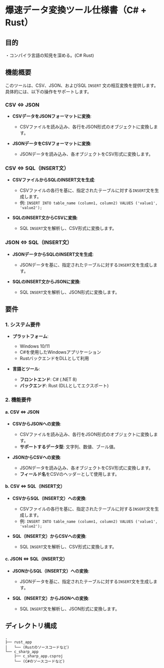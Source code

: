 
# 爆速データ変換ツール仕様書（C# + Rust）

## 目的
・コンパイラ言語の知見を深める。(C# Rust)

## 機能概要

このツールは、CSV、JSON、およびSQL `INSERT` 文の相互変換を提供します。具体的には、以下の操作をサポートします。
### CSV ⇔ JSON

- **CSVデータをJSONフォーマットに変換**:
  - CSVファイルを読み込み、各行をJSON形式のオブジェクトに変換します。

- **JSONデータをCSVフォーマットに変換**:
  - JSONデータを読み込み、各オブジェクトをCSV形式に変換します。

### CSV ⇔ SQL（INSERT文）

- **CSVファイルからSQLのINSERT文を生成**:
  - CSVファイルの各行を基に、指定されたテーブルに対する`INSERT`文を生成します。
  - 例: `INSERT INTO table_name (column1, column2) VALUES ('value1', 'value2');`

- **SQLのINSERT文からCSVに変換**:
  - SQL `INSERT`文を解析し、CSV形式に変換します。

### JSON ⇔ SQL（INSERT文）

- **JSONデータからSQLのINSERT文を生成**:
  - JSONデータを基に、指定されたテーブルに対する`INSERT`文を生成します。

- **SQLのINSERT文からJSONに変換**:
  - SQL `INSERT`文を解析し、JSON形式に変換します。

## 要件

### 1. システム要件

- **プラットフォーム**:
  - Windows 10/11 
  - C#を使用したWindowsアプリケーション
  - RustバックエンドをDLLとして利用

- **言語とツール**:
  - **フロントエンド**: C# (.NET 8)
  - **バックエンド**: Rust (DLLとしてエクスポート)

### 2. 機能要件

#### a. CSV ⇔ JSON

- **CSVからJSONへの変換**:
  - CSVファイルを読み込み、各行をJSON形式のオブジェクトに変換します。
  - **サポートするデータ型**: 文字列、数値、ブール値。

- **JSONからCSVへの変換**:
  - JSONデータを読み込み、各オブジェクトをCSV形式に変換します。
  - **フィールド名**をCSVのヘッダーとして使用します。

#### b. CSV ⇔ SQL（INSERT文）

- **CSVからSQL（INSERT文）への変換**:
  - CSVファイルの各行を基に、指定されたテーブルに対する`INSERT`文を生成します。
  - 例: `INSERT INTO table_name (column1, column2) VALUES ('value1', 'value2');`

- **SQL（INSERT文）からCSVへの変換**:
  - SQL `INSERT`文を解析し、CSV形式に変換します。

#### c. JSON ⇔ SQL（INSERT文）

- **JSONからSQL（INSERT文）への変換**:
  - JSONデータを基に、指定されたテーブルに対する`INSERT`文を生成します。

- **SQL（INSERT文）からJSONへの変換**:
  - SQL `INSERT`文を解析し、JSON形式に変換します。

## ディレクトリ構成

```
.
├── rust_app
│   └── (Rustのソースコードなど)
└── c_sharp_app
    ├── c_sharp_app.csproj
    └── (C#のソースコードなど)
```